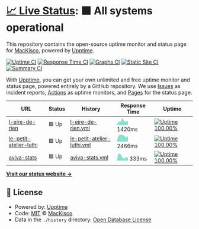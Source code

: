 # [📈 Live Status](https://MacKisco.github.io/upptime): <!--live status--> **🟩 All systems operational**

This repository contains the open-source uptime monitor and status page for [MacKisco](https://MacKisco.github.io/upptime), powered by [Upptime](https://github.com/upptime/upptime).

[![Uptime CI](https://github.com/koj-co/upptime/workflows/Uptime%20CI/badge.svg)](https://github.com/koj-co/upptime/actions?query=workflow%3A%22Uptime+CI%22)
[![Response Time CI](https://github.com/koj-co/upptime/workflows/Response%20Time%20CI/badge.svg)](https://github.com/koj-co/upptime/actions?query=workflow%3A%22Response+Time+CI%22)
[![Graphs CI](https://github.com/koj-co/upptime/workflows/Graphs%20CI/badge.svg)](https://github.com/koj-co/upptime/actions?query=workflow%3A%22Graphs+CI%22)
[![Static Site CI](https://github.com/koj-co/upptime/workflows/Static%20Site%20CI/badge.svg)](https://github.com/koj-co/upptime/actions?query=workflow%3A%22Static+Site+CI%22)
[![Summary CI](https://github.com/koj-co/upptime/workflows/Summary%20CI/badge.svg)](https://github.com/koj-co/upptime/actions?query=workflow%3A%22Summary+CI%22)

With [Upptime](https://upptime.js.org), you can get your own unlimited and free uptime monitor and status page, powered entirely by a GitHub repository. We use [Issues](https://github.com/MacKisco/upptime/issues) as incident reports, [Actions](https://github.com/MacKisco/upptime/actions) as uptime monitors, and [Pages](https://MacKisco.github.io/upptime) for the status page.

<!--start: status pages-->
<!-- This summary is generated by Upptime (https://github.com/upptime/upptime) -->
<!-- Do not edit this manually, your changes will be overwritten -->

| URL                                                      | Status | History                                                                                                             | Response Time                                                                                | Uptime                                                                                                                                                                                                                                         |
| -------------------------------------------------------- | ------ | ------------------------------------------------------------------------------------------------------------------- | -------------------------------------------------------------------------------------------- | ---------------------------------------------------------------------------------------------------------------------------------------------------------------------------------------------------------------------------------------------- |
| [l-eire-de-rien](https://leirederien.fr)                 | 🟩 Up  | [l-eire-de-rien.yml](https://github.com/MacKisco/upptime/commits/master/history/l-eire-de-rien.yml)                 | <img alt="Response time graph" src="./graphs/l-eire-de-rien.png" height="20"> 1420ms         | [![Uptime 100.00%](https://img.shields.io/endpoint?url=https%3A%2F%2Fraw.githubusercontent.com%2FMacKisco%2Fupptime%2Fmaster%2Fapi%2Fl-eire-de-rien%2Fuptime.json)](https://MacKisco.github.io/upptime/history/l-eire-de-rien)                 |
| [le-petit-atelier-luthi](https://lepetitatelierluthi.fr) | 🟩 Up  | [le-petit-atelier-luthi.yml](https://github.com/MacKisco/upptime/commits/master/history/le-petit-atelier-luthi.yml) | <img alt="Response time graph" src="./graphs/le-petit-atelier-luthi.png" height="20"> 2466ms | [![Uptime 100.00%](https://img.shields.io/endpoint?url=https%3A%2F%2Fraw.githubusercontent.com%2FMacKisco%2Fupptime%2Fmaster%2Fapi%2Fle-petit-atelier-luthi%2Fuptime.json)](https://MacKisco.github.io/upptime/history/le-petit-atelier-luthi) |
| [aviva-stats](https://aviva-stats.netlify.app)           | 🟩 Up  | [aviva-stats.yml](https://github.com/MacKisco/upptime/commits/master/history/aviva-stats.yml)                       | <img alt="Response time graph" src="./graphs/aviva-stats.png" height="20"> 333ms             | [![Uptime 100.00%](https://img.shields.io/endpoint?url=https%3A%2F%2Fraw.githubusercontent.com%2FMacKisco%2Fupptime%2Fmaster%2Fapi%2Faviva-stats%2Fuptime.json)](https://MacKisco.github.io/upptime/history/aviva-stats)                       |

<!--end: status pages-->

[**Visit our status website →**](https://MacKisco.github.io/upptime)

## 📄 License

- Powered by: [Upptime](https://github.com/upptime/upptime)
- Code: [MIT](./LICENSE) © [MacKisco](https://MacKisco.github.io/upptime)
- Data in the `./history` directory: [Open Database License](https://opendatacommons.org/licenses/odbl/1-0/)
